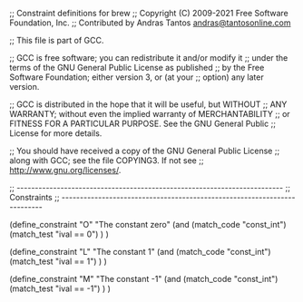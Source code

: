 ;; Constraint definitions for brew
;; Copyright (C) 2009-2021 Free Software Foundation, Inc.
;; Contributed by Andras Tantos <andras@tantosonline.com>

;; This file is part of GCC.

;; GCC is free software; you can redistribute it and/or modify it
;; under the terms of the GNU General Public License as published
;; by the Free Software Foundation; either version 3, or (at your
;; option) any later version.

;; GCC is distributed in the hope that it will be useful, but WITHOUT
;; ANY WARRANTY; without even the implied warranty of MERCHANTABILITY
;; or FITNESS FOR A PARTICULAR PURPOSE.  See the GNU General Public
;; License for more details.

;; You should have received a copy of the GNU General Public License
;; along with GCC; see the file COPYING3.  If not see
;; <http://www.gnu.org/licenses/>.

;; -------------------------------------------------------------------------
;; Constraints
;; -------------------------------------------------------------------------

(define_constraint "O"
  "The constant zero"
  (and
    (match_code "const_int")
    (match_test "ival == 0")
  )
)

(define_constraint "L"
  "The constant 1"
  (and
    (match_code "const_int")
    (match_test "ival == 1")
  )
)

(define_constraint "M"
  "The constant -1"
  (and
    (match_code "const_int")
    (match_test "ival == -1")
  )
)
